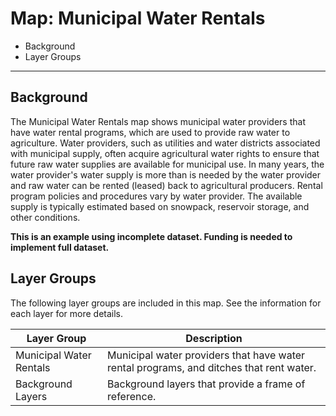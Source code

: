 # Map: Municipal Water Rentals

* Background
* Layer Groups

-------------

## Background

The Municipal Water Rentals map shows municipal water providers that have water rental programs,
which are used to provide raw water to agriculture.
Water providers, such as utilities and water districts associated with municipal supply,
often acquire agricultural water rights to ensure that future raw water supplies are available for municipal use.
In many years, the water provider's water supply is more than is needed by the water provider and raw water
can be rented (leased) back to agricultural producers.
Rental program policies and procedures vary by water provider.
The available supply is typically estimated based on snowpack, reservoir storage, and other conditions.

**This is an example using incomplete dataset.  Funding is needed to implement full dataset.**

## Layer Groups

The following layer groups are included in this map.
See the information for each layer for more details.

| **Layer Group** | **Description** |
| -- | -- |
| Municipal Water Rentals | Municipal water providers that have water rental programs, and ditches that rent water. |
| Background Layers | Background layers that provide a frame of reference. |
